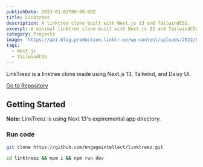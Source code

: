 ```yaml
---
publishDate: 2023-01-02T00:00:00Z
title: Linktreez
description: A linktree clone built with Next.js 13 and TailwindCSS.
excerpt: A minimal linktree clone built with Next.js 13 and TailwindCSS.
category: Projects
image: 'https://api.blog.production.linktr.ee/wp-content/uploads/2022/06/Avatar-Symbol-Canopy.png'
tags:
  - Next.js
  - TailwindCSS
---
```


LinkTreez is a linktree clone made using Next.js 13, Tailwind, and Daisy UI.

<a href="https://github.com/engageintellect/linktreez" target="_blank">Go to Repository</a>

## Getting Started

**Note:** LinkTreez is using Next 13's expiremental app directory.

### Run code

```bash
git clone https://github.com/engageintellect/linktreez.git
```

```bash
cd linktreez && npm i && npm run dev
```
